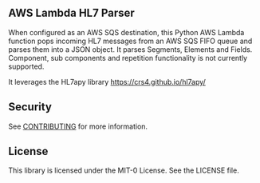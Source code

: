 ## AWS Lambda HL7 Parser

When configured as an AWS SQS destination, this Python AWS Lambda function pops incoming HL7 messages from an AWS SQS FIFO queue and parses them into a JSON object. It parses Segments, Elements and Fields. Component, sub components and repetition functionality is not currently supported.

It leverages the HL7apy library https://crs4.github.io/hl7apy/

## Security

See [CONTRIBUTING](CONTRIBUTING.md#security-issue-notifications) for more information.

## License

This library is licensed under the MIT-0 License. See the LICENSE file.

